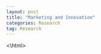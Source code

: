 ```yaml
---
layout: post
title: "Marketing and Innovation"
categories: Research
tag: Research
---
```


<html>
<script type="text/javascript" src="https://ssl.gstatic.com/trends_nrtr/1845_RC03/embed_loader.js"></script> <script type="text/javascript"> trends.embed.renderExploreWidget("TIMESERIES", {"comparisonItem":[{"keyword":"Marketing and Innovation","geo":"","time":"2004-01-01 2019-08-26"}],"category":0,"property":""}, {"exploreQuery":"date=all&q=Marketing%20and%20Innovation","guestPath":"https://trends.google.com:443/trends/embed/"}); </script>

<script type="text/javascript" src="https://ssl.gstatic.com/trends_nrtr/1845_RC03/embed_loader.js"></script> <script type="text/javascript"> trends.embed.renderExploreWidget("TIMESERIES", {"comparisonItem":[{"keyword":"Digitization","geo":"","time":"today 5-y"}],"category":0,"property":""}, {"exploreQuery":"date=today%205-y&q=Digitization","guestPath":"https://trends.google.com:443/trends/embed/"}); </script> 
<\html>
